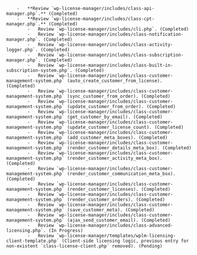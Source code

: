         -   **Review `wp-license-manager/includes/class-api-manager.php`.** (Completed)
        -   **Review `wp-license-manager/includes/class-cpt-manager.php`.** (Completed)
            -   Review `wp-license-manager/includes/cli.php`. (Completed)
            -   Review `wp-license-manager/includes/class-notification-manager.php`. (Completed)
            -   Review `wp-license-manager/includes/class-activity-logger.php`. (Completed)
            -   Review `wp-license-manager/includes/class-subscription-manager.php`. (Completed)
            -   Review `wp-license-manager/includes/class-built-in-subscription-system.php`. (Completed)
            -   Review `wp-license-manager/includes/class-customer-management-system.php` (auto_create_customer_from_license). (Completed)
            -   Review `wp-license-manager/includes/class-customer-management-system.php` (sync_customer_from_order). (Completed)
            -   Review `wp-license-manager/includes/class-customer-management-system.php` (update_customer_from_order). (Completed)
            -   Review `wp-license-manager/includes/class-customer-management-system.php` (get_customer_by_email). (Completed)
            -   Review `wp-license-manager/includes/class-customer-management-system.php` (update_customer_license_count). (Completed)
            -   Review `wp-license-manager/includes/class-customer-management-system.php` (add_customer_meta_boxes). (Completed)
            -   Review `wp-license-manager/includes/class-customer-management-system.php` (render_customer_details_meta_box). (Completed)
            -   Review `wp-license-manager/includes/class-customer-management-system.php` (render_customer_activity_meta_box). (Completed)
            -   Review `wp-license-manager/includes/class-customer-management-system.php` (render_customer_communication_meta_box). (Completed)
            -   Review `wp-license-manager/includes/class-customer-management-system.php` (render_customer_licenses). (Completed)
            -   Review `wp-license-manager/includes/class-customer-management-system.php` (render_customer_orders). (Completed)
            -   Review `wp-license-manager/includes/class-customer-management-system.php` (save_customer_meta). (Completed)
            -   Review `wp-license-manager/includes/class-customer-management-system.php` (ajax_send_customer_email). (Completed)
            -   Review `wp-license-manager/includes/class-advanced-licensing.php`. (In Progress)
            -   Review `wp-license-manager/templates/wplm-licensing-client-template.php` (Client-side licensing logic, previous entry for non-existent `class-license-client.php` removed). (Pending)

